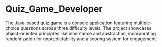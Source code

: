 # Quiz_Game_Developer
The Java-based quiz game is a console application featuring multiple-choice questions across three difficulty levels. The project showcases object-oriented principles like inheritance and abstraction, incorporating randomization for unpredictability and a scoring system for engagement.
